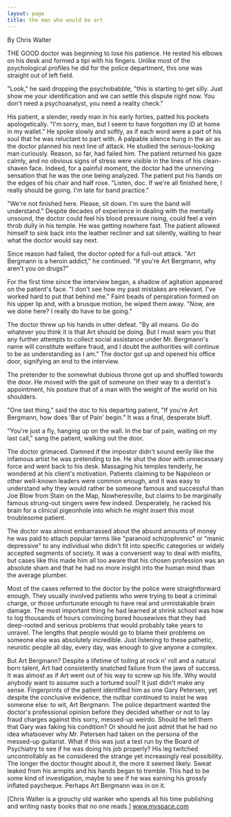```yaml
---
layout: page
title: the man who would be art
---
```

By Chris Walter

THE GOOD doctor was beginning to lose his patience. He rested his elbows on his desk and formed a tipi with his fingers. Unlike most of the psychological profiles he did for the police department, this one was straight out of left field.

"Look," he said dropping the psychobabble, "this is starting to get silly. Just show me your identification and we can settle this dispute right now. You don't need a psychoanalyst, you need a reality check."

His patient, a slender, reedy man in his early forties, patted his pockets apologetically. "I'm sorry, man, but I seem to have forgotten my ID at home in my wallet." He spoke slowly and softly, as if each word were a part of his soul that he was reluctant to part with. A palpable silence hung in the air as the doctor planned his next line of attack. He studied the serious-looking man curiously. Reason, so far, had failed him. The patient returned his gaze calmly, and no obvious signs of stress were visible in the lines of his clean-shaven face. Indeed, for a painful moment, the doctor had the unnerving sensation that he was the one being analyzed. The patient put his hands on the edges of his chair and half rose. "Listen, doc. If we're all finished here, I really should be going. I'm late for band practice."

"We're not finished here. Please, sit down. I'm sure the band will understand." Despite decades of experience in dealing with the mentally unsound, the doctor could feel his blood pressure rising, could feel a vein throb dully in his temple. He was getting nowhere fast. The patient allowed himself to sink back into the leather recliner and sat silently, waiting to hear what the doctor would say next.

Since reason had failed, the doctor opted for a full-out attack. "Art Bergmann is a heroin addict," he continued. "If you're Art Bergmann, why aren't you on drugs?"

For the first time since the interview began, a shadow of agitation appeared on the patient's face. "I don't see how my past mistakes are relevant. I've worked hard to put that behind me." Faint beads of perspiration formed on his upper lip and, with a brusque motion, he wiped them away. "Now, are we done here? I really do have to be going."

The doctor threw up his hands in utter defeat. "By all means. Go do whatever you think it is that Art should be doing. But I must warn you that any further attempts to collect social assistance under Mr. Bergmann's name will constitute welfare fraud, and I doubt the authorities will continue to be as understanding as I am." The doctor got up and opened his office door, signifying an end to the interview.

The pretender to the somewhat dubious throne got up and shuffled towards the door. He moved with the gait of someone on their way to a dentist's appointment, his posture that of a man with the weight of the world on his shoulders.

"One last thing," said the doc to his departing patient, "If you're Art Bergmann, how does 'Bar of Pain' begin." It was a final, desperate bluff.

"You're just a fly, hanging up on the wall. In the bar of pain, waiting on my last call," sang the patient, walking out the door.

The doctor grimaced. Damned if the impostor didn't sound eerily like the infamous artist he was pretending to be. He shut the door with unnecessary force and went back to his desk. Massaging his temples tenderly, he wondered at his client's motivation. Patients claiming to be Napoleon or other well-known leaders were common enough, and it was easy to understand why they would rather be someone famous and successful than Joe Blow from Stain on the Map, Nowheresville, but claims to be marginally famous strung-out singers were few indeed. Desperately, he racked his brain for a clinical pigeonhole into which he might insert this most troublesome patient.

The doctor was almost embarrassed about the absurd amounts of money he was paid to attach popular terms like "paranoid schizophrenic" or "manic depressive" to any individual who didn't fit into specific categories or widely accepted segments of society. It was a convenient way to deal with misfits, but cases like this made him all too aware that his chosen profession was an absolute sham and that he had no more insight into the human mind than the average plumber.

Most of the cases referred to the doctor by the police were straightforward enough. They usually involved patients who were trying to beat a criminal charge, or those unfortunate enough to have real and unmistakable brain damage. The most important thing he had learned at shrink school was how to log thousands of hours convincing bored housewives that they had deep-rooted and serious problems that would probably take years to unravel. The lengths that people would go to blame their problems on someone else was absolutely incredible. Just listening to these pathetic, neurotic people all day, every day, was enough to give anyone a complex.

But Art Bergmann? Despite a lifetime of toiling at rock n' roll and a natural born talent, Art had consistently snatched failure from the jaws of success. It was almost as if Art went out of his way to screw up his life. Why would anybody want to assume such a tortured soul? It just didn't make any sense. Fingerprints of the patient identified him as one Gary Petersen, yet despite the conclusive evidence, the nutbar continued to insist he was someone else: to wit, Art Bergmann. The police department wanted the doctor's professional opinion before they decided whether or not to lay fraud charges against this sorry, messed-up weirdo. Should he tell them that Gary was faking his condition? Or should he just admit that he had no idea whatsoever why Mr. Petersen had taken on the persona of the messed-up guitarist. What if this was just a test run by the Board of Psychiatry to see if he was doing his job properly? His leg twitched uncontrollably as he considered the strange yet increasingly real possibility. The longer the doctor thought about it, the more it seemed likely. Sweat leaked from his armpits and his hands began to tremble. This had to be some kind of investigation, maybe to see if he was earning his grossly inflated paycheque. Perhaps Art Bergmann was in on it.

[Chris Walter is a grouchy old wanker who spends all his time publishing and writing nasty books that no one reads.]
<a href="http://profile.myspace.com/index.cfm?fuseaction=user.viewprofile&amp;friendid=165934438" target="_blank">www.myspace.com</a>
